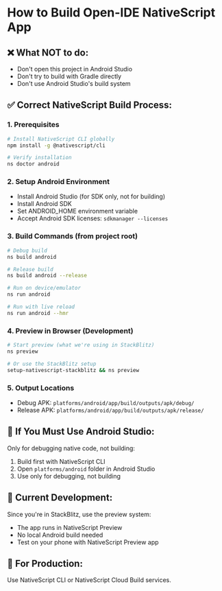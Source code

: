 # How to Build Open-IDE NativeScript App

## ❌ **What NOT to do:**
- Don't open this project in Android Studio
- Don't try to build with Gradle directly
- Don't use Android Studio's build system

## ✅ **Correct NativeScript Build Process:**

### 1. Prerequisites
```bash
# Install NativeScript CLI globally
npm install -g @nativescript/cli

# Verify installation
ns doctor android
```

### 2. Setup Android Environment
- Install Android Studio (for SDK only, not for building)
- Install Android SDK
- Set ANDROID_HOME environment variable
- Accept Android SDK licenses: `sdkmanager --licenses`

### 3. Build Commands (from project root)
```bash
# Debug build
ns build android

# Release build
ns build android --release

# Run on device/emulator
ns run android

# Run with live reload
ns run android --hmr
```

### 4. Preview in Browser (Development)
```bash
# Start preview (what we're using in StackBlitz)
ns preview

# Or use the StackBlitz setup
setup-nativescript-stackblitz && ns preview
```

### 5. Output Locations
- Debug APK: `platforms/android/app/build/outputs/apk/debug/`
- Release APK: `platforms/android/app/build/outputs/apk/release/`

## 🔧 **If You Must Use Android Studio:**

Only for debugging native code, not building:
1. Build first with NativeScript CLI
2. Open `platforms/android` folder in Android Studio
3. Use only for debugging, not building

## 📱 **Current Development:**
Since you're in StackBlitz, use the preview system:
- The app runs in NativeScript Preview
- No local Android build needed
- Test on your phone with NativeScript Preview app

## 🚀 **For Production:**
Use NativeScript CLI or NativeScript Cloud Build services.
